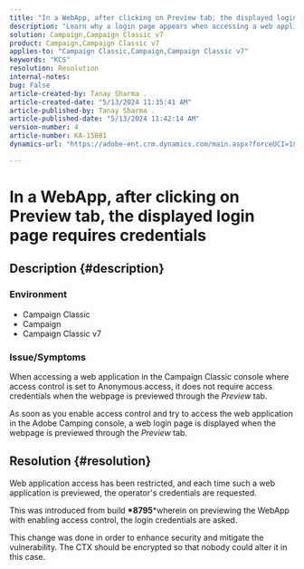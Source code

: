 ```yaml
---
title: "In a WebApp, after clicking on Preview tab, the displayed login page requires credentials"
description: "Learn why a login page appears when accessing a web application in the Campaign Classic console."
solution: Campaign,Campaign Classic v7
product: Campaign,Campaign Classic v7
applies-to: "Campaign Classic,Campaign,Campaign Classic v7"
keywords: "KCS"
resolution: Resolution
internal-notes: 
bug: False
article-created-by: Tanay Sharma .
article-created-date: "5/13/2024 11:35:41 AM"
article-published-by: Tanay Sharma .
article-published-date: "5/13/2024 11:42:14 AM"
version-number: 4
article-number: KA-15081
dynamics-url: "https://adobe-ent.crm.dynamics.com/main.aspx?forceUCI=1&pagetype=entityrecord&etn=knowledgearticle&id=6f2d6ce7-1c11-ef11-9f8a-6045bd02b206"

---
```

# In a WebApp, after clicking on Preview tab, the displayed login page requires credentials

## Description {#description}


### Environment

- Campaign Classic
- Campaign
- Campaign Classic v7


### Issue/Symptoms

When accessing a web application in the Campaign Classic console where access control is set to Anonymous access, it does not require access credentials when the webpage is previewed through the *Preview* tab.

As soon as you enable access control and try to access the web application in the Adobe Camping console, a web login page is displayed when the webpage is previewed through the *Preview* tab.


## Resolution {#resolution}


Web application access has been restricted, and each time such a web application is previewed, the operator's credentials are requested.

This was introduced from build <b>*8795</b>*wherein on previewing the WebApp with enabling access control, the login credentials are asked.

This change was done in order to enhance security and mitigate the vulnerability. The CTX should be encrypted so that nobody could alter it in this case.


